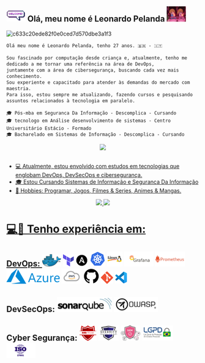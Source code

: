 ## <a target="_blank" rel="noopener noreferrer" href="/assets//welcomeglitch.gif"><img src="/assets//welcomeglitch.gif" width="50px" style="max-width: 100%;"></a> Olá, meu nome é Leonardo Pelanda <img height="40" src="/assets/OshiNoKo.gif"/>

![c633c20ede82f0e0ced7d570dbe3a1f3](https://user-images.githubusercontent.com/70382532/138322189-2db8df52-9dcb-40a0-88a8-c365466bd33d.gif)

```
Olá meu nome é Leonardo Pelanda, tenho 27 anos. 🇧🇷 - 🇮🇹

Sou fascinado por computação desde criança e, atualmente, tenho me dedicado a me tornar uma referência na área de DevOps,
juntamente com a área de cibersegurança, buscando cada vez mais conhecimento.
Sou experiente e capacitado para atender às demandas do mercado com maestria.
Para isso, estou sempre me atualizando, fazendo cursos e pesquisando assuntos relacionados à tecnologia em paralelo.

🎓 Pós-mba em Seguranca Da Informação - Descomplica - Cursando
🎓 tecnologo em Análise desenvolvimento de sistemas - Centro Universitário Estácio - Formado
🎓 Bacharelado em Sistemas de Informação - Descomplica - Cursando
```

<div align="center">
  <a href="https://www.linkedin.com/in/leonardoapelanda/" target="_blank">
    <img src="https://img.shields.io/badge/-LinkedIn-%230077B5?style=for-the-badge&logo=linkedin&logoColor=white" target="_blank">
</div>
    
##
    
- :computer: Atualmente, estou envolvido com estudos em tecnologias que englobam DevOps, DevSecOps e cibersegurança.
- :mortar_board: Estou Cursando Sistemas de Informação e Seguranca Da Informação
- 🔎 Hobbies: Programar, Jogos, Filmes & Series, Animes & Mangas.

<div align="center">
  <img height="180em" src="https://github-readme-stats-wheat-two-53.vercel.app/api/top-langs/?username=Leonardo-009&theme=neon&hide_border=false&include_all_commits=false&count_private=false&layout=compact"/>
  <img height="180em" src="https://github-readme-stats-wheat-two-53.vercel.app/api?username=Leonardo-009&theme=neon&hide_border=false&include_all_commits=false&count_private=false"/>
</div>

##

 # 💻💼 Tenho experiência em:

## DevOps: <a title="Docker"><img src="/assets/docker.png" /></a> <a title="Terraform"><img src="/assets/terraform.png" /></a>  <a title="Ansible"><img src="/assets/ansible.png" /></a>   <a title="GitHub"><img height="40" src="/assets/kubernetes.png" /></a> <a title="GitHub"><img height="40" src="/assets/linux.png" /></a> <a title="GitHub"><img  height="40" src="/assets/Grafana.png" /></a> <a title="GitHub"><img height="40" src="/assets/prometheus.png" /></a>  <a title="GitHub"><img height="40" src="/assets/Azure.png" /></a> <a title="GitHub"><img height="40" src="/assets/aws.png" /></a> <a title="GitHub"><img height="40" src="/assets/github.png" /></a> <a title="Git"><img src="/assets/git.png" /></a> <a title="Visual Studio Code"><img src="/assets/vscode.png" /></a>

## DevSecOps: <a title="sonarqube"><img height="40" src="/assets/sonarqube.png" /></a> <a title="OWASP"><img height="40" src="/assets/OWASP.png" /></a>

## Cyber Segurança: <a title="red-team"><img height="40" src="/assets/red-team.png" /></a> <a title="blue-team"><img height="40" src="/assets/blue-team.png" /></a> <a title="SIEM"><img height="40" src="/assets/siem.png" /></a> <a title="LGPD"><img height="40" src="/assets/LGPD.png" /></a> <a title="ISO2001"><img height="40" src="/assets/ISO-27001.png" /></a>
